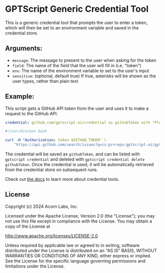 # GPTScript Generic Credential Tool

This is a generic credential tool that prompts the user to enter a token, which will then be set to an
environment variable and saved in the credential store.

## Arguments:

- `message`: The message to present to the user when asking for the token
- `field`: The name of the field that the user will fill in (i.e. "token")
- `env`: The name of the environment variable to set to the user's input
- `sensitive`: (optional, default true) If true, asterisks will be shown as the user types, rather than plain text

## Example:

This script gets a GitHub API token from the user and uses it to make a request to the GitHub API.

```yaml
credential: github.com/gptscript-ai/credential as githubToken with "Please enter your GitHub token" as message and token as field and "GITHUB_TOKEN" as env

#!/usr/bin/env bash

curl -H "Authorization: token $GITHUB_TOKEN" \
    "https://api.github.com/search/issues?q=is:pr+repo:gptscript-ai/gptscript"
```

The credential will be saved as `githubToken`, and can be listed with `gptscript credential` and deleted with
`gptscript credential delete githubToken`. Once the credential is used, it will be automatically retrieved from
the credential store on subsequent runs.

Check out [the docs](https://docs.gptscript.ai/tools/credentials) to learn more about credential tools.

## License

Copyright (c) 2024 Acorn Labs, Inc.

Licensed under the Apache License, Version 2.0 (the "License"); you may not use this file except in compliance with the License.
You may obtain a copy of the License at

http://www.apache.org/licenses/LICENSE-2.0

Unless required by applicable law or agreed to in writing, software distributed under the License is distributed on an "AS IS" BASIS, WITHOUT WARRANTIES OR CONDITIONS OF ANY KIND, either express or implied.
See the License for the specific language governing permissions and limitations under the License.

